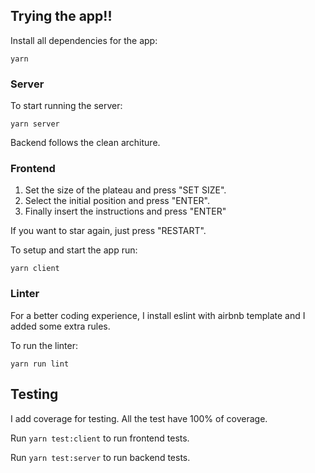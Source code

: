 ## Trying the app!!


Install all dependencies for the app:
```
yarn
```

### Server

To start running the server:
```
yarn server
```

Backend follows the clean architure.

### Frontend

1) Set the size of the plateau and press "SET SIZE".
2) Select the initial position and press "ENTER".
3) Finally insert the instructions and press "ENTER"

If you want to star again, just press "RESTART".

To setup and start the app run:
```
yarn client
```

### Linter

For a better coding experience, I install eslint with airbnb template and I added some extra rules.

To run the linter:
```
yarn run lint
```


## Testing
I add coverage for testing. All the test have 100% of coverage.

Run `yarn test:client` to run frontend tests.

Run `yarn test:server` to run backend tests.
